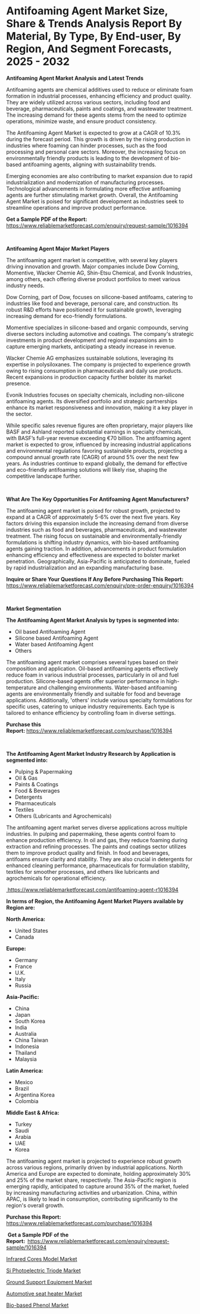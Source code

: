 <p><h1>Antifoaming Agent Market Size, Share & Trends Analysis Report By Material, By Type, By End-user, By Region, And Segment Forecasts, 2025 - 2032</h1></p><p><strong>Antifoaming Agent Market Analysis and Latest Trends</strong></p>
<p><p>Antifoaming agents are chemical additives used to reduce or eliminate foam formation in industrial processes, enhancing efficiency and product quality. They are widely utilized across various sectors, including food and beverage, pharmaceuticals, paints and coatings, and wastewater treatment. The increasing demand for these agents stems from the need to optimize operations, minimize waste, and ensure product consistency.</p><p>The Antifoaming Agent Market is expected to grow at a CAGR of 10.3% during the forecast period. This growth is driven by the rising production in industries where foaming can hinder processes, such as the food processing and personal care sectors. Moreover, the increasing focus on environmentally friendly products is leading to the development of bio-based antifoaming agents, aligning with sustainability trends.</p><p>Emerging economies are also contributing to market expansion due to rapid industrialization and modernization of manufacturing processes. Technological advancements in formulating more effective antifoaming agents are further stimulating market growth. Overall, the Antifoaming Agent Market is poised for significant development as industries seek to streamline operations and improve product performance.</p></p>
<p><strong>Get a Sample PDF of the Report:&nbsp;</strong> <a href="https://www.reliablemarketforecast.com/enquiry/request-sample/1016394?utm_campaign=1833&utm_medium=2&utm_source=Github&utm_content=ia&utm_term=30012025&utm_id=antifoaming-agent">https://www.reliablemarketforecast.com/enquiry/request-sample/1016394</a></p>
<p>&nbsp;</p>
<p><strong>Antifoaming Agent Major Market Players</strong></p>
<p><p>The antifoaming agent market is competitive, with several key players driving innovation and growth. Major companies include Dow Corning, Momentive, Wacker Chemie AG, Shin-Etsu Chemical, and Evonik Industries, among others, each offering diverse product portfolios to meet various industry needs.</p><p>Dow Corning, part of Dow, focuses on silicone-based antifoams, catering to industries like food and beverage, personal care, and construction. Its robust R&D efforts have positioned it for sustainable growth, leveraging increasing demand for eco-friendly formulations.</p><p>Momentive specializes in silicone-based and organic compounds, serving diverse sectors including automotive and coatings. The company's strategic investments in product development and regional expansions aim to capture emerging markets, anticipating a steady increase in revenue.</p><p>Wacker Chemie AG emphasizes sustainable solutions, leveraging its expertise in polysiloxanes. The company is projected to experience growth owing to rising consumption in pharmaceuticals and daily use products. Recent expansions in production capacity further bolster its market presence.</p><p>Evonik Industries focuses on specialty chemicals, including non-silicone antifoaming agents. Its diversified portfolio and strategic partnerships enhance its market responsiveness and innovation, making it a key player in the sector.</p><p>While specific sales revenue figures are often proprietary, major players like BASF and Ashland reported substantial earnings in specialty chemicals, with BASF’s full-year revenue exceeding €70 billion. The antifoaming agent market is expected to grow, influenced by increasing industrial applications and environmental regulations favoring sustainable products, projecting a compound annual growth rate (CAGR) of around 5% over the next few years. As industries continue to expand globally, the demand for effective and eco-friendly antifoaming solutions will likely rise, shaping the competitive landscape further.</p></p>
<p>&nbsp;</p>
<p><strong>What Are The Key Opportunities For Antifoaming Agent Manufacturers?</strong></p>
<p><p>The antifoaming agent market is poised for robust growth, projected to expand at a CAGR of approximately 5-6% over the next five years. Key factors driving this expansion include the increasing demand from diverse industries such as food and beverages, pharmaceuticals, and wastewater treatment. The rising focus on sustainable and environmentally-friendly formulations is shifting industry dynamics, with bio-based antifoaming agents gaining traction. In addition, advancements in product formulation enhancing efficiency and effectiveness are expected to bolster market penetration. Geographically, Asia-Pacific is anticipated to dominate, fueled by rapid industrialization and an expanding manufacturing base.</p></p>
<p><strong>Inquire or Share Your Questions If Any Before Purchasing This Report:</strong> <a href="https://www.reliablemarketforecast.com/enquiry/pre-order-enquiry/1016394?utm_campaign=1833&utm_medium=2&utm_source=Github&utm_content=ia&utm_term=30012025&utm_id=antifoaming-agent">https://www.reliablemarketforecast.com/enquiry/pre-order-enquiry/1016394</a></p>
<p>&nbsp;</p>
<p><strong>Market Segmentation</strong></p>
<p><strong>The Antifoaming Agent Market Analysis by types is segmented into:</strong></p>
<p><ul><li>Oil based Antifoaming Agent</li><li>Silicone based Antifoaming Agent</li><li>Water based Antifoaming Agent</li><li>Others</li></ul></p>
<p><p>The antifoaming agent market comprises several types based on their composition and application. Oil-based antifoaming agents effectively reduce foam in various industrial processes, particularly in oil and fuel production. Silicone-based agents offer superior performance in high-temperature and challenging environments. Water-based antifoaming agents are environmentally friendly and suitable for food and beverage applications. Additionally, 'others' include various specialty formulations for specific uses, catering to unique industry requirements. Each type is tailored to enhance efficiency by controlling foam in diverse settings.</p></p>
<p><strong>Purchase this Report:&nbsp;</strong><a href="https://www.reliablemarketforecast.com/purchase/1016394?utm_campaign=1833&utm_medium=2&utm_source=Github&utm_content=ia&utm_term=30012025&utm_id=antifoaming-agent">https://www.reliablemarketforecast.com/purchase/1016394</a></p>
<p>&nbsp;</p>
<p><strong>The Antifoaming Agent Market Industry Research by Application is segmented into:</strong></p>
<p><ul><li>Pulping & Papermaking</li><li>Oil & Gas</li><li>Paints & Coatings</li><li>Food & Beverages</li><li>Detergents</li><li>Pharmaceuticals</li><li>Textiles</li><li>Others (Lubricants and Agrochemicals)</li></ul></p>
<p><p>The antifoaming agent market serves diverse applications across multiple industries. In pulping and papermaking, these agents control foam to enhance production efficiency. In oil and gas, they reduce foaming during extraction and refining processes. The paints and coatings sector utilizes them to improve product quality and finish. In food and beverages, antifoams ensure clarity and stability. They are also crucial in detergents for enhanced cleaning performance, pharmaceuticals for formulation stability, textiles for smoother processes, and others like lubricants and agrochemicals for operational efficiency.</p></p>
<p><a href="https://www.reliablemarketforecast.com/antifoaming-agent-r1016394?utm_campaign=1833&utm_medium=2&utm_source=Github&utm_content=ia&utm_term=30012025&utm_id=antifoaming-agent">&nbsp;https://www.reliablemarketforecast.com/antifoaming-agent-r1016394</a></p>
<p><strong>In terms of Region, the Antifoaming Agent Market Players available by Region are:</strong></p>
<p>
    <p> <strong> North America: </strong>
        <ul>
            <li>United States</li>
            <li>Canada</li>
        </ul>
        </p> 
    <p> <strong> Europe: </strong>
        <ul>
            <li>Germany</li>
            <li>France</li>
            <li>U.K.</li>
            <li>Italy</li>
            <li>Russia</li>
        </ul>
        </p> 
    <p> <strong> Asia-Pacific: </strong>
        <ul>
            <li>China</li>
            <li>Japan</li>
            <li>South Korea</li>
            <li>India</li>
            <li>Australia</li>
            <li>China Taiwan</li>
            <li>Indonesia</li>
            <li>Thailand</li>
            <li>Malaysia</li>
        </ul>
        </p> 
    <p> <strong> Latin America: </strong>
        <ul>
            <li>Mexico</li>
            <li>Brazil</li>
            <li>Argentina Korea</li>
            <li>Colombia</li>
        </ul>
        </p> 
    <p> <strong> Middle East & Africa: </strong>
        <ul>
            <li>Turkey</li>
            <li>Saudi</li>
            <li>Arabia</li>
            <li>UAE</li>
            <li>Korea</li>
        </ul>
    </p>
    </p>
<p><p>The antifoaming agent market is projected to experience robust growth across various regions, primarily driven by industrial applications. North America and Europe are expected to dominate, holding approximately 30% and 25% of the market share, respectively. The Asia-Pacific region is emerging rapidly, anticipated to capture around 35% of the market, fueled by increasing manufacturing activities and urbanization. China, within APAC, is likely to lead in consumption, contributing significantly to the region's overall growth.</p></p>
<p><strong>Purchase this Report: </strong><a href="https://www.reliablemarketforecast.com/purchase/1016394?utm_campaign=1833&utm_medium=2&utm_source=Github&utm_content=ia&utm_term=30012025&utm_id=antifoaming-agent">https://www.reliablemarketforecast.com/purchase/1016394</a></p>
<p>&nbsp;<strong>Get a Sample PDF of the Report:&nbsp;&nbsp;</strong><a href="https://www.reliablemarketforecast.com/enquiry/request-sample/1016394?utm_campaign=1833&utm_medium=2&utm_source=Github&utm_content=ia&utm_term=30012025&utm_id=antifoaming-agent">https://www.reliablemarketforecast.com/enquiry/request-sample/1016394</a></p>
<p><strong></strong></p>
<p><p><a href="https://www.linkedin.com/pulse/growth-projections-infrared-cores-model-market-from-2025-hfncf?utm_campaign=1833&utm_medium=2&utm_source=Github&utm_content=ia&utm_term=30012025&utm_id=antifoaming-agent">Infrared Cores Model Market</a></p><p><a href="https://www.linkedin.com/pulse/si-photoelectric-triode-market-rise-tracking-112-cagr-2025-2032-stglc?utm_campaign=1833&utm_medium=2&utm_source=Github&utm_content=ia&utm_term=30012025&utm_id=antifoaming-agent">Si Photoelectric Triode Market</a></p><p><a href="https://github.com/BryceTownsendr/Market-Research-Report-List-7/blob/main/ground-support-equipment-market.md?utm_campaign=1833&utm_medium=2&utm_source=Github&utm_content=ia&utm_term=30012025&utm_id=antifoaming-agent">Ground Support Equipment Market</a></p><p><a href="https://github.com/muvdibezuh/Market-Research-Report-List-1/blob/main/automotive-seat-heater-market.md?utm_campaign=1833&utm_medium=2&utm_source=Github&utm_content=ia&utm_term=30012025&utm_id=antifoaming-agent">Automotive seat heater Market</a></p><p><a href="https://www.linkedin.com/pulse/insight-bio-based-phenol-market-size-expected-cagr-11-from-hcvte?utm_campaign=1833&utm_medium=2&utm_source=Github&utm_content=ia&utm_term=30012025&utm_id=antifoaming-agent">Bio-based Phenol Market</a></p></p>